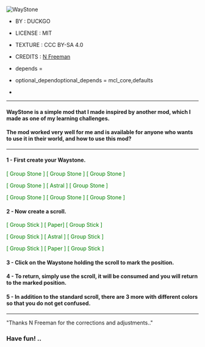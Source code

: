 ![WayStone](https://codeberg.org/pixelzone/waystone/raw/branch/main/waystones.jpg)

 - BY : DUCKGO
 - LICENSE : MIT
 - TEXTURE : CCC BY-SA 4.0 
 - CREDITS : [N Freeman ](https://content.minetest.net/users/NathanielFreeman/)
 - depends = 
 - optional_dependoptional_depends = mcl_core,defaults

 - 

---
#### WayStone is a simple mod that I made inspired by another mod, which I made as one of my learning challenges.
#### The mod worked very well for me and is available for anyone who wants to use it in their world, and how to use this mod?
---


#### 1 - First create your Waystone.

<span style="color: green">


[ Group Stone ] [ Group Stone ] [ Group Stone ]


[ Group Stone ] [ Astral ] [ Group Stone ]


[ Group Stone ] [ Group Stone ] [ Group Stone ]


</span>

 #### 2 - Now create a scroll.

<span style="color: green">

[ Group Stick ] [ Paper] [ Group Stick ]

[ Group Stick ] [ Astral ] [ Group Stick ]

[ Group Stick ] [ Paper ] [ Group Stick ]

</span>

#### 3 - Click on the Waystone holding the scroll to mark the position.


#### 4 - To return, simply use the scroll, it will be consumed and you will return to the marked position.


#### 5 - In addition to the standard scroll, there are 3 more with different colors so that you do not get confused.

 

---
"Thanks N Freeman for the corrections and adjustments.."

### Have fun! ..

